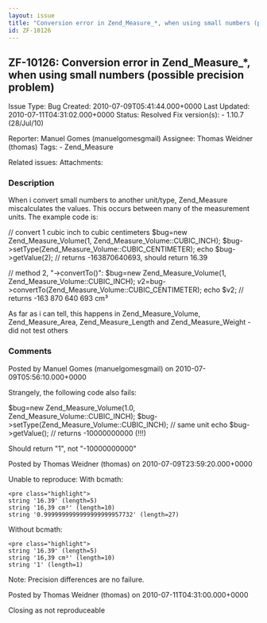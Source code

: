 ```yaml
---
layout: issue
title: "Conversion error in Zend_Measure_*, when using small numbers (possible precision problem)"
id: ZF-10126
---
```


ZF-10126: Conversion error in Zend\_Measure\_\*, when using small numbers (possible precision problem)
------------------------------------------------------------------------------------------------------

 Issue Type: Bug Created: 2010-07-09T05:41:44.000+0000 Last Updated: 2010-07-11T04:31:02.000+0000 Status: Resolved Fix version(s): - 1.10.7 (28/Jul/10)
 
 Reporter:  Manuel Gomes (manuelgomesgmail)  Assignee:  Thomas Weidner (thomas)  Tags: - Zend\_Measure
 
 Related issues: 
 Attachments: 
### Description

When i convert small numbers to another unit/type, Zend\_Measure miscalculates the values. This occurs between many of the measurement units. The example code is:

// convert 1 cubic inch to cubic centimeters $bug=new Zend\_Measure\_Volume(1, Zend\_Measure\_Volume::CUBIC\_INCH); $bug->setType(Zend\_Measure\_Volume::CUBIC\_CENTIMETER); echo $bug->getValue(2); // returns -163870640693, should return 16.39

// method 2, "->convertTo()": $bug=new Zend\_Measure\_Volume(1, Zend\_Measure\_Volume::CUBIC\_INCH); $v2=$bug->convertTo(Zend\_Measure\_Volume::CUBIC\_CENTIMETER); echo $v2; // returns -163 870 640 693 cm³

As far as i can tell, this happens in Zend\_Measure\_Volume, Zend\_Measure\_Area, Zend\_Measure\_Length and Zend\_Measure\_Weight - did not test others

 

 

### Comments

Posted by Manuel Gomes (manuelgomesgmail) on 2010-07-09T05:56:10.000+0000

Strangely, the following code also fails:

$bug=new Zend\_Measure\_Volume(1.0, Zend\_Measure\_Volume::CUBIC\_INCH); $bug->setType(Zend\_Measure\_Volume::CUBIC\_INCH); // same unit echo $bug->getValue(); // returns -10000000000 (!!!)

Should return "1", not "-10000000000"

 

 

Posted by Thomas Weidner (thomas) on 2010-07-09T23:59:20.000+0000

Unable to reproduce: With bcmath:

 
    <pre class="highlight">
    string '16.39' (length=5)
    string '16,39 cm³' (length=10)
    string '0.9999999999999999999957732' (length=27)


Without bcmath:

 
    <pre class="highlight">
    string '16.39' (length=5)
    string '16,39 cm³' (length=10)
    string '1' (length=1)


Note: Precision differences are no failure.

 

 

Posted by Thomas Weidner (thomas) on 2010-07-11T04:31:00.000+0000

Closing as not reproduceable

 

 